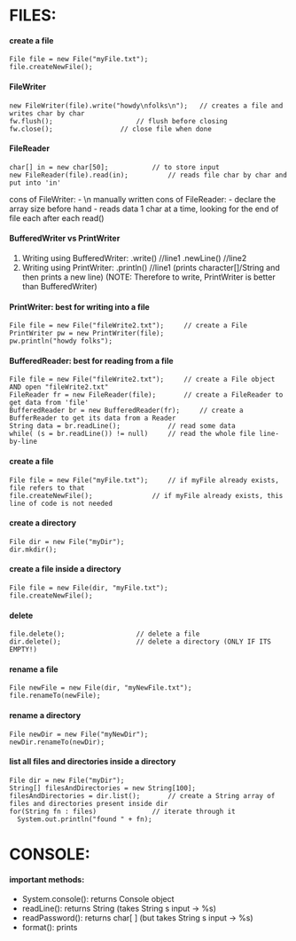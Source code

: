 # FILES:

#### create a file
	File file = new File("myFile.txt");
	file.createNewFile();


#### FileWriter
	new FileWriter(file).write("howdy\nfolks\n");	// creates a file and writes char by char
	fw.flush(); 					// flush before closing
	fw.close();					// close file when done


#### FileReader
	char[] in = new char[50]; 			// to store input
	new FileReader(file).read(in);			// reads file char by char and put into 'in'

cons of FileWriter:
	- \n manually written
cons of FileReader:
	- declare the array size before hand
	- reads data 1 char at a time, looking for the end of file each after each read()


#### BufferedWriter vs PrintWriter
1. Writing using BufferedWriter:
	.write()				//line1
	.newLine()				//line2
2. Writing using PrintWriter:
	.println()				//line1 (prints character[]/String and then prints a new line)
(NOTE: Therefore to write, PrintWriter is better than BufferedWriter)


#### PrintWriter: best for writing into a file
	File file = new File("fileWrite2.txt"); 	// create a File
	PrintWriter pw = new PrintWriter(file);
	pw.println("howdy folks");

#### BufferedReader: best for reading from a file
	File file = new File("fileWrite2.txt"); 	// create a File object AND open "fileWrite2.txt"
	FileReader fr = new FileReader(file); 		// create a FileReader to get data from 'file'
	BufferedReader br = new BufferedReader(fr); 	// create a BufferReader to get its data from a Reader
	String data = br.readLine();			// read some data
	while( (s = br.readLine()) != null)		// read the whole file line-by-line


#### create a file
	File file = new File("myFile.txt");		// if myFile already exists, file refers to that
	file.createNewFile();				// if myFile already exists, this line of code is not needed


#### create a directory
	File dir = new File("myDir");
	dir.mkdir();


#### create a file inside a directory
	File file = new File(dir, "myFile.txt");
	file.createNewFile();


#### delete
	file.delete();					// delete a file
	dir.delete();					// delete a directory (ONLY IF ITS EMPTY!)


#### rename a file
	File newFile = new File(dir, "myNewFile.txt");
	file.renameTo(newFile);


#### rename a directory
	File newDir = new File("myNewDir");
	newDir.renameTo(newDir);


#### list all files and directories inside a directory
	File dir = new File("myDir");
	String[] filesAndDirectories = new String[100];
	filesAndDirectories = dir.list();		// create a String array of files and directories present inside dir
	for(String fn : files) 				// iterate through it
	  System.out.println("found " + fn);


# CONSOLE:

#### important methods:
 - System.console(): 	returns Console object
 - readLine(): 		returns String	(takes String s input -> %s)
 - readPassword(): 	returns char[ ] (but takes String s input -> %s)
 - format(): 		prints 
